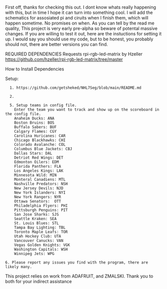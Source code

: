 First off, thanks for checking this out. I dont know whats really happening with this, but in time I hope it can turn into something cool. I will add the schematics for assosiated pi and ciruits when I finish them, which will happen sometime. No promises on when. As you can tell by the read me quality, This project is very early pre-alpha so beware of potental massive changes. If you are willing to test it out, here are the instuctions for setting it up. I would say you should use my code, but to be honest, you probably should not, there are better versions you can find. 

REQUIRED DEPENDENCIES
Requests 
rpi-rgb-led-matrix by Hzeller
     https://github.com/hzeller/rpi-rgb-led-matrix/tree/master

How to Install Dependencies




Setup: 
     
      1. https://github.com/getsheked/NHL7Seg/blob/main/README.md
     
      2. 
    
      5. Setup teams in config file. 
        Enter the team you want to track and show up on the scoreboard in the config file. 
        Anaheim Ducks: ANA 
        Boston Bruins: BOS 
        Buffalo Sabers: BUF 
        Calgary Flames: CGY 
        Carolina Huricanes: CAR 
        Chicago Blackhawks: CHI 
        Colorado Avalanche: COL 
        Columbus Blue Jackets: CBJ 
        Dallas Stars: DAL 
        Detriot Red Wings: DET 
        Edmonton Oilers: EDM 
        Florida Panthers: FLA 
        Los Angeles Kings: LAK 
        Minnesota Wild: MIN 
        Monteral Canadiens: MTL 
        Nashville Predators: NSH 
        New Jersey Devils: NJD 
        New York Islanders: NYI 
        New York Rangers: NYR 
        Ottawa Senators:  OTT 
        Philadelphia Flyers: PHI 
        Pittsburgh Penguins: PIT 
        San Jose Sharks: SJS 
        Seattle Kraken: SEA 
        St. Louis Blues: STL 
        Tampa Bay Lighting: TBL 
        Toronto Maple Leafs: TOR
        Utah Hockey Club: UTA 
        Vancouver Canucks: VAN 
        Vegas Golden Knights: VGK 
        Washington Capitals: WSH 
        Winnipeg Jets: WPG 
        
    6. Please report any issues you find with the program, there are likely many. 

This project relies on work from ADAFRUIT, and ZMALSKI. Thank you to both for your indirect assistance

